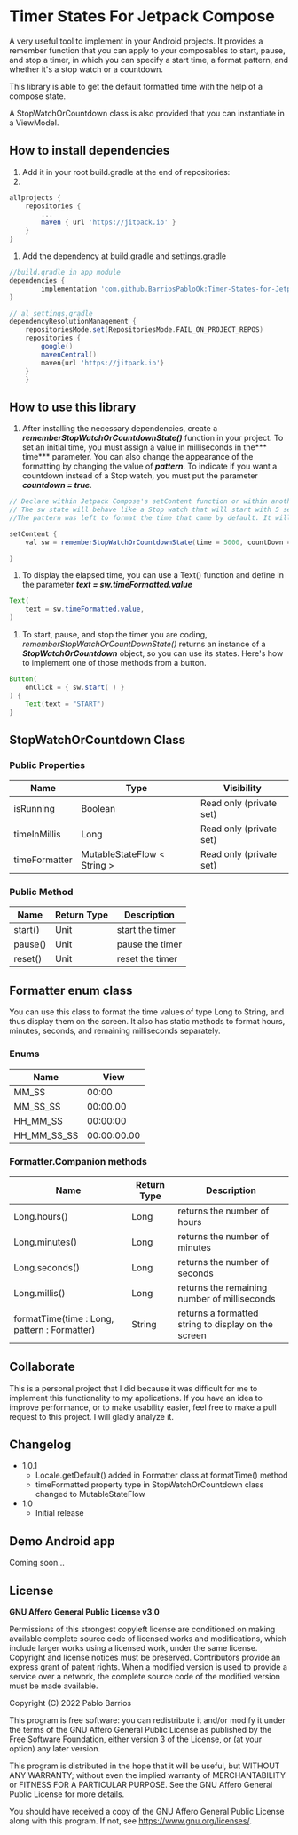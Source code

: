 # Timer States For Jetpack Compose
A very useful tool to implement in your Android projects.
It provides a remember function that you can apply to your composables to start, pause, and stop a timer, in which you can specify a start time, a format pattern, and whether it's a stop watch or a countdown.

This library is able to get the default formatted time with the help of a compose state.

A StopWatchOrCountdown class is also provided that you can instantiate in a ViewModel.



## How to install dependencies
1. Add it in your root build.gradle at the end of repositories:
2. 
```groovy
allprojects {
    repositories {
        ...
        maven { url 'https://jitpack.io' }
    }
}
```
1. Add the dependency at build.gradle and settings.gradle
```groovy
//build.gradle in app module
dependencies {
        implementation 'com.github.BarriosPabloOk:Timer-States-for-Jetpack-compose:1.0.1'
}
```
```groovy
// al settings.gradle
dependencyResolutionManagement {
    repositoriesMode.set(RepositoriesMode.FAIL_ON_PROJECT_REPOS)
    repositories {
        google()
        mavenCentral()
        maven{url 'https://jitpack.io'}
    }
    }
```

## How to use this library
1. After installing the necessary dependencies, create  a ***rememberStopWatchOrCountdownState()*** function in your project.
   To set an initial time, you must assign a value in milliseconds in the*** time*** parameter.
   You can also change the appearance of the formatting by changing the value of ***pattern***.
   To indicate if you want a countdown instead of a Stop watch, you must put the parameter ***countdown = true***.
```java
// Declare within Jetpack Compose's setContent function or within another composable function
// The sw state will behave like a Stop watch that will start with 5 seconds of initial time. 
//The pattern was left to format the time that came by default. It will look like this: "mm:ss.SS"

setContent {
    val sw = rememberStopWatchOrCountdownState(time = 5000, countDown = false)

}
```
1. To display the elapsed time, you can use a Text() function and define in the parameter ***text = sw.timeFormatted.value***
```java
Text(
    text = sw.timeFormatted.value,
)
```
1. To start, pause, and stop the timer you are coding, *rememberStopWatchOrCountDownState()* returns an instance of a ***StopWatchOrCountdown*** object, so you can use its states.
   Here's how to implement one of those methods from a button.
```java
Button(
    onClick = { sw.start( ) }
) {
    Text(text = "START")
}
```

## StopWatchOrCountdown Class
### Public Properties

|Name|Type|Visibility|
| ------------ | ------------ | ------------ |
|isRunning |Boolean|Read only (private set)|
|timeInMillis| Long|Read only (private set)|
|timeFormatter| MutableStateFlow < String >|Read only (private set)|

### Public Method

|  Name |Return Type  |Description|
| ------------ | ------------ | ------------ |
|  start() |Unit   |start the timer  |
| pause() |Unit  | pause the timer  |
|reset()  | Unit  | reset the timer  |

## Formatter enum class
You can use this class to format the time values of type Long to String, and thus display them on the screen.
It also has static methods to format hours, minutes, seconds, and remaining milliseconds separately.

### Enums

|Name|View|
| ------------ | ------------ |
|  MM_SS |00:00 |
| MM_SS_SS  |00:00.00 |
| HH_MM_SS  | 00:00:00 |
|HH_MM_SS_SS|00:00:00.00|

### Formatter.Companion methods

|  Name |Return Type  |Description|
| ------------ | ------------ | ------------ |
|  Long.hours() |Long   |returns the number of hours  |
| Long.minutes() |Long  | returns the number of minutes  |
|Long.seconds() |Long  | returns the number of seconds  |
|Long.millis()  | Long |returns the remaining number of milliseconds  |
|formatTime(time : Long, pattern : Formatter)  | String  |returns a formatted string to display on the screen |


## Collaborate
This is a personal project that I did because it was difficult for me to implement this functionality to my applications.
If you have an idea to improve performance, or to make usability easier, feel free to make a pull request to this project. I will gladly analyze it.

##  Changelog

- 1.0.1
    - Locale.getDefault() added in Formatter class at formatTime() method
    - timeFormatted property type in StopWatchOrCountdown class  changed to MutableStateFlow<String>
- 1.0
  - Initial release

## Demo Android app
Coming soon...

## License

**GNU Affero General Public License v3.0**

Permissions of this strongest copyleft license are conditioned on making available complete source code of licensed works and modifications, which include larger works using a licensed work, under the same license. Copyright and license notices must be preserved. Contributors provide an express grant of patent rights. When a modified version is used to provide a service over a network, the complete source code of the modified version must be made available.

Copyright (C) 2022  Pablo Barrios

This program is free software: you can redistribute it and/or modify
it under the terms of the GNU Affero General Public License as published
by the Free Software Foundation, either version 3 of the License, or
(at your option) any later version.

This program is distributed in the hope that it will be useful,
but WITHOUT ANY WARRANTY; without even the implied warranty of
MERCHANTABILITY or FITNESS FOR A PARTICULAR PURPOSE.  See the
GNU Affero General Public License for more details.

You should have received a copy of the GNU Affero General Public License
along with this program.  If not, see <https://www.gnu.org/licenses/>.